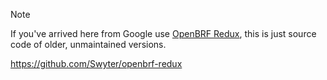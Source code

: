 > [!NOTE]
> If you've arrived here from Google use [OpenBRF Redux](https://forum.taleworlds.com/?threads/462517), this is just source code of older, unmaintained versions.
>
> https://github.com/Swyter/openbrf-redux
